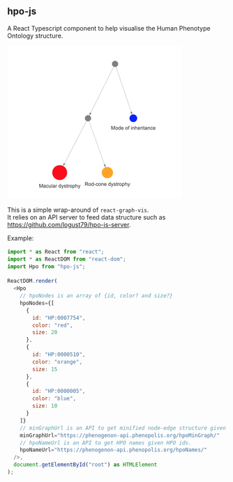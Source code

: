## hpo-js

A React Typescript component to help visualise the Human Phenotype Ontology structure.

![alt text](https://raw.githubusercontent.com/logust79/hpo-js/master/demo.png)

This is a simple wrap-around of `react-graph-vis`.  
It relies on an API server to feed data structure such as https://github.com/logust79/hpo-js-server.

Example:

```javascript
import * as React from "react";
import * as ReactDOM from "react-dom";
import Hpo from "hpo-js";

ReactDOM.render(
  <Hpo
    // hpoNodes is an array of {id, color? and size?}
    hpoNodes={[
      {
        id: "HP:0007754",
        color: "red",
        size: 20
      },
      {
        id: "HP:0000510",
        color: "orange",
        size: 15
      },
      {
        id: "HP:0000005",
        color: "blue",
        size: 10
      }
    ]}
    // minGraphUrl is an API to get minified node-edge structure given hpoNodes
    minGraphUrl="https://phenogenon-api.phenopolis.org/hpoMinGraph/"
    // hpoNameUrl is an API to get HPO names given HPO ids.
    hpoNameUrl="https://phenogenon-api.phenopolis.org/hpoNames/"
  />,
  document.getElementById("root") as HTMLElement
);
```
